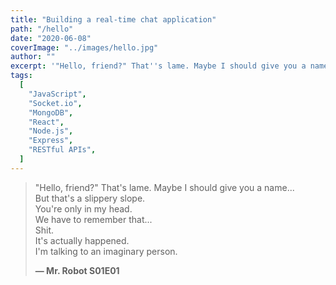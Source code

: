 ```yaml
---
title: "Building a real-time chat application"
path: "/hello"
date: "2020-06-08"
coverImage: "../images/hello.jpg"
author: ""
excerpt: '"Hello, friend?" That''s lame. Maybe I should give you a name...'
tags:
  [
    "JavaScript",
    "Socket.io",
    "MongoDB",
    "React",
    "Node.js",
    "Express",
    "RESTful APIs",
  ]
---
```


> "Hello, friend?" That's lame. Maybe I should give you a name...\
> But that's a slippery slope.\
> You're only in my head.\
> We have to remember that...\
> Shit.\
> It's actually happened.\
> I'm talking to an imaginary person.
>
> **— Mr. Robot S01E01**
